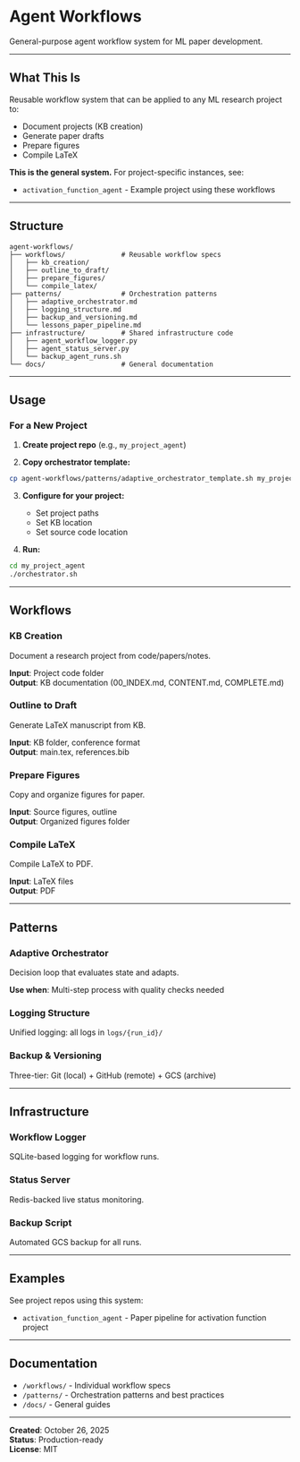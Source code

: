 # Agent Workflows

General-purpose agent workflow system for ML paper development.

---

## What This Is

Reusable workflow system that can be applied to any ML research project to:
- Document projects (KB creation)
- Generate paper drafts
- Prepare figures
- Compile LaTeX

**This is the general system.** For project-specific instances, see:
- `activation_function_agent` - Example project using these workflows

---

## Structure

```
agent-workflows/
├── workflows/              # Reusable workflow specs
│   ├── kb_creation/
│   ├── outline_to_draft/
│   ├── prepare_figures/
│   └── compile_latex/
├── patterns/               # Orchestration patterns
│   ├── adaptive_orchestrator.md
│   ├── logging_structure.md
│   ├── backup_and_versioning.md
│   └── lessons_paper_pipeline.md
├── infrastructure/         # Shared infrastructure code
│   ├── agent_workflow_logger.py
│   ├── agent_status_server.py
│   └── backup_agent_runs.sh
└── docs/                   # General documentation
```

---

## Usage

### For a New Project

1. **Create project repo** (e.g., `my_project_agent`)

2. **Copy orchestrator template:**
```bash
cp agent-workflows/patterns/adaptive_orchestrator_template.sh my_project_agent/orchestrator.sh
```

3. **Configure for your project:**
   - Set project paths
   - Set KB location
   - Set source code location

4. **Run:**
```bash
cd my_project_agent
./orchestrator.sh
```

---

## Workflows

### KB Creation
Document a research project from code/papers/notes.

**Input**: Project code folder  
**Output**: KB documentation (00_INDEX.md, CONTENT.md, COMPLETE.md)

### Outline to Draft
Generate LaTeX manuscript from KB.

**Input**: KB folder, conference format  
**Output**: main.tex, references.bib

### Prepare Figures
Copy and organize figures for paper.

**Input**: Source figures, outline  
**Output**: Organized figures folder

### Compile LaTeX
Compile LaTeX to PDF.

**Input**: LaTeX files  
**Output**: PDF

---

## Patterns

### Adaptive Orchestrator
Decision loop that evaluates state and adapts.

**Use when**: Multi-step process with quality checks needed

### Logging Structure
Unified logging: all logs in `logs/{run_id}/`

### Backup & Versioning
Three-tier: Git (local) + GitHub (remote) + GCS (archive)

---

## Infrastructure

### Workflow Logger
SQLite-based logging for workflow runs.

### Status Server
Redis-backed live status monitoring.

### Backup Script
Automated GCS backup for all runs.

---

## Examples

See project repos using this system:
- `activation_function_agent` - Paper pipeline for activation function project

---

## Documentation

- `/workflows/` - Individual workflow specs
- `/patterns/` - Orchestration patterns and best practices
- `/docs/` - General guides

---

**Created**: October 26, 2025  
**Status**: Production-ready  
**License**: MIT

